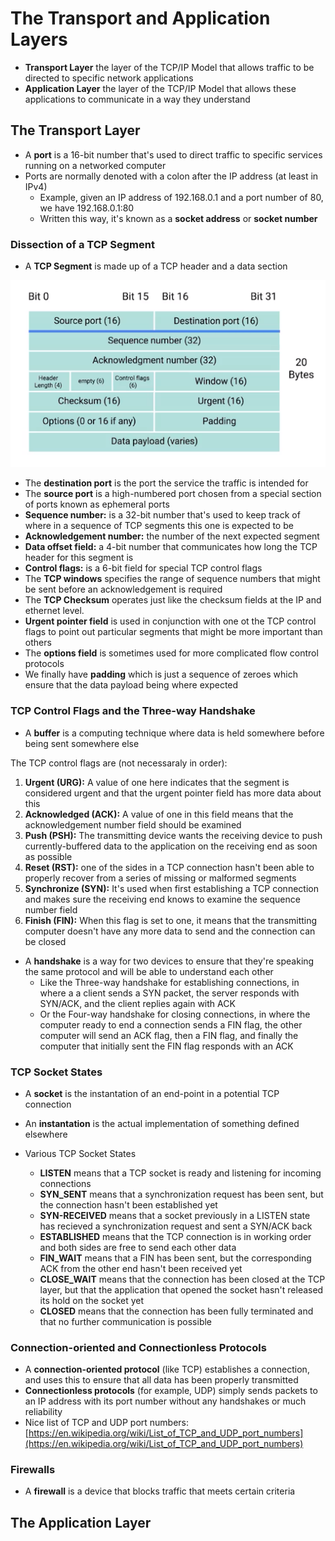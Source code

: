 # The Transport and Application Layers

* __Transport Layer__ the layer of the TCP/IP Model that allows traffic to be directed to specific network applications
* __Application Layer__ the layer of the TCP/IP Model that allows these applications to communicate in a way they understand

## The Transport Layer

* A __port__ is a 16-bit number that's used to direct traffic to specific services running on a networked computer
* Ports are normally denoted with a colon after the IP address (at least in IPv4)
    * Example, given an IP address of 192.168.0.1 and a port number of 80, we have 192.168.0.1:80
    * Written this way, it's known as a __socket address__ or __socket number__
    
### Dissection of a TCP Segment

* A __TCP Segment__ is made up of a TCP header and a data section

![tcp segment](../assets/course2_tcpsegment.png)

* The __destination port__ is the port the service the traffic is intended for
* The __source port__ is a high-numbered port chosen from a special section of ports known as ephemeral ports
* __Sequence number:__ is a 32-bit number that's used to keep track of where in a sequence of TCP segments this one is expected to be
* __Acknowledgement number:__ the number of the next expected segment
* __Data offset field:__ a 4-bit number that communicates how long the TCP header for this segment is
* __Control flags:__ is a 6-bit field for special TCP control flags
* The __TCP windows__ specifies the range of sequence numbers that might be sent before an acknowledgement is required
* The __TCP Checksum__ operates just like the checksum fields at the IP and ethernet level.
* __Urgent pointer field__ is used in conjunction with one ot the TCP control flags to point out particular segments that might be more important than others
* The __options field__ is sometimes used for more complicated flow control protocols
* We finally have __padding__ which is just a sequence of zeroes which ensure that the data payload being where expected

### TCP Control Flags and the Three-way Handshake

* A __buffer__ is a computing technique where data is held somewhere before being sent somewhere else

The TCP control flags are (not necessaraly in order):

1. __Urgent (URG):__ A value of one here indicates that the segment is considered urgent and that the urgent pointer field has more data about this
2. __Acknowledged (ACK):__ A value of one in this field means that the acknowledgement number field should be examined
3. __Push (PSH):__ The transmitting device wants the receiving device to push currently-buffered data to the application on the receiving end as soon as possible
4. __Reset (RST):__ one of the sides in a TCP connection hasn't been able to properly recover from a series of missing or malformed segments
5. __Synchronize (SYN):__ It's used when first establishing a TCP connection and makes sure the receiving end knows to examine the sequence number field
6. __Finish (FIN):__ When this flag is set to one, it means that the transmitting computer doesn't have any more data to send and the connection can be closed

* A __handshake__ is a way for two devices to ensure that they're speaking the same protocol and will be able to understand each other
   * Like the Three-way handshake for establishing connections, in where a a client sends a SYN packet, the server responds with SYN/ACK, and the client replies again with ACK
   * Or the Four-way handshake for closing connections, in where the computer ready to end a connection sends a FIN flag, the other computer will send an ACK flag, then a FIN flag, and finally the computer that initially sent the FIN flag responds with an ACK
   
### TCP Socket States

* A __socket__ is the instantation of an end-point in a potential TCP connection
* An __instantation__ is the actual implementation of something defined elsewhere

* Various TCP Socket States
    * __LISTEN__ means that a TCP socket is ready and listening for incoming connections
    * __SYN_SENT__ means that a synchronization request has been sent, but the connection hasn't been established yet
    * __SYN-RECEIVED__ means that a socket previously in a LISTEN state has recieved a synchronization request and sent a SYN/ACK back
    * __ESTABLISHED__ means that the TCP connection is in working order and both sides are free to send each other data
    * __FIN_WAIT__ means that a FIN has been sent, but the corresponding ACK from the other end hasn't been received yet
    * __CLOSE_WAIT__ means that the connection has been closed at the TCP layer, but that the application that opened the socket hasn't released its hold on the socket yet
    * __CLOSED__ means that the connection has been fully terminated and that no further communication is possible

### Connection-oriented and Connectionless Protocols

* A __connection-oriented protocol__ (like TCP) establishes a connection, and uses this to ensure that all data has been properly transmitted
* __Connectionless protocols__ (for example, UDP) simply sends packets to an IP address with its port number without any handshakes or much reliability
* Nice list of TCP and UDP port numbers: [https://en.wikipedia.org/wiki/List_of_TCP_and_UDP_port_numbers](https://en.wikipedia.org/wiki/List_of_TCP_and_UDP_port_numbers)

### Firewalls

* A __firewall__ is a device that blocks traffic that meets certain criteria

## The Application Layer

